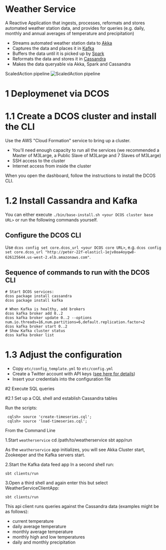 # Weather Service
A Reactive Application that ingests, processes, reformats and stores automated weather station data, and provides for queries (e.g. daily, monthly and annual averages of temperature and precipitation)

* Streams automated weather station data to [Akka](http://http://akka.io/)
* Captures the data and places it in [Kafka](http://kafka.apache.org)
* Buffers the data until it is picked up by [Spark](http://spark.apache.org)
* Reformats the data and stores it in [Cassandra](http://cassandra.apache.org)
* Makes the data queryable via Akka, Spark and Cassandra

ScaledAction pipeline
![ScaledAction pipeline](https://github.com/scaledaction/sentiment-analysis/blob/images/images/WSPipeline1a.png)

# 1 Deploymenet via DCOS

# 1.1 Create a DCOS cluster and install the CLI

Use the AWS "Cloud Formation" service to bring up a cluster.

- You'll need enough capacity to run all the services (we recommended a Master of M3Large, a Public Slave of M3Large and 7 Slaves of M3Large)
- SSH access to the cluster
- Internet access from inside the cluster

When you open the dashboard, follow the instructions to install the DCOS CLI.

# 1.2 Install Cassandra and Kafka

You can either execute `./bin/base-install.sh <your DCOS cluster base URL>` or run the following commands yourself.

## Configure the DCOS CLI

Use `dcos config set core.dcos_url <your DCOS core URL>`, e.g.
`dcos config set core.dcos_url "http://peter-22f-elasticl-1ejv8oa4oyqw8-626125644.us-west-2.elb.amazonaws.com"`.


## Sequence of commands to run with the DCOS CLI

```console
# Start DCOS services:
dcos package install cassandra
dcos package install kafka

# When Kafka is healthy, add brokers
dcos kafka broker add 0..2
dcos kafka broker update 0..2 --options num.io.threads=16,num.partitions=6,default.replication.factor=2
dcos kafka broker start 0..2
# Show Kafka cluster status
dcos kafka broker list
```

# 1.3 Adjust the configuration

* Copy `etc/config_template.yml` to `etc/config.yml`
* Create a Twitter account with API keys ([see here for details](https://dev.twitter.com/oauth/overview/application-owner-access-tokens))
* Insert your credentials into the configuration file

#2 Execute SQL queries

#2.1 Set up a CQL shell and establish Cassandra tables

Run the scripts:
```console
 cqlsh> source 'create-timeseries.cql';
 cqlsh> source 'load-timeseries.cql';
```

From the Command Line

1.Start `weatherservice` cd /path/to/weatherservice sbt app/run

As the `weatherservice` app initializes, you will see Akka Cluster start, Zookeeper and the Kafka servers start.

2.Start the Kafka data feed app In a second shell run:

`sbt clients/run`

3.Open a third shell and again enter this but select WeatherServiceClientApp:

`sbt clients/run`

This api client runs queries against the Cassandra data (examples might be as follows):

* current temperature
* daily average temperature
* monthly average temperature
* monthly high and low temperatures
* daily and monthly precipitation
